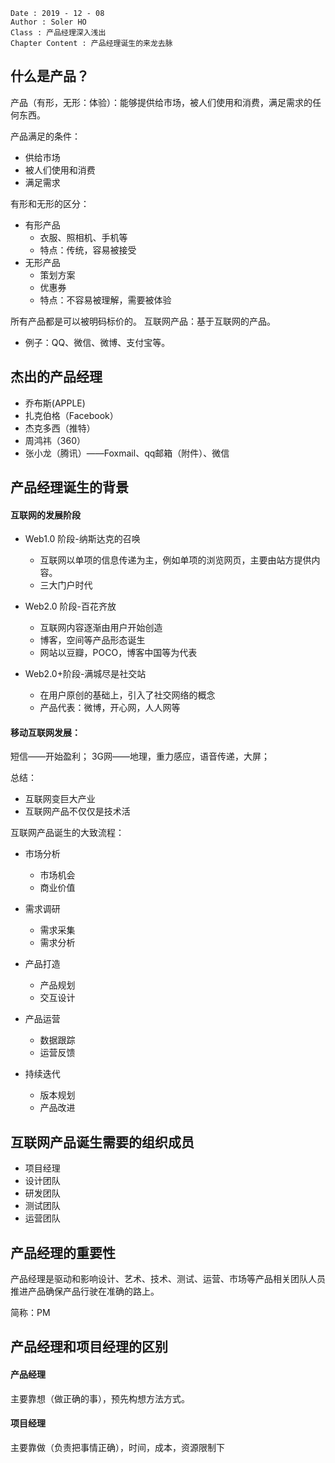 ```
Date : 2019 - 12 - 08
Author : Soler HO
Class : 产品经理深入浅出
Chapter Content : 产品经理诞生的来龙去脉
```

## 什么是产品？
产品（有形，无形：体验）：能够提供给市场，被人们使用和消费，满足需求的任何东西。

产品满足的条件：
- 供给市场
- 被人们使用和消费
- 满足需求

有形和无形的区分：
- 有形产品
	- 衣服、照相机、手机等
	- 特点：传统，容易被接受
- 无形产品
	- 策划方案
	- 优惠券
	- 特点：不容易被理解，需要被体验

所有产品都是可以被明码标价的。
互联网产品：基于互联网的产品。
- 例子：QQ、微信、微博、支付宝等。

## 杰出的产品经理
- 乔布斯(APPLE)
- 扎克伯格（Facebook）
- 杰克多西（推特）
- 周鸿祎（360）
- 张小龙（腾讯）——Foxmail、qq邮箱（附件）、微信

## 产品经理诞生的背景
#### 互联网的发展阶段
- Web1.0 阶段-纳斯达克的召唤
	- 互联网以单项的信息传递为主，例如单项的浏览网页，主要由站方提供内容。
	- 三大门户时代

- Web2.0 阶段-百花齐放
	- 互联网内容逐渐由用户开始创造
	- 博客，空间等产品形态诞生
	- 网站以豆瓣，POCO，博客中国等为代表
- Web2.0+阶段-满城尽是社交站
	- 在用户原创的基础上，引入了社交网络的概念
	- 产品代表：微博，开心网，人人网等

#### 移动互联网发展：
短信——开始盈利；
3G网——地理，重力感应，语音传递，大屏；

总结：
- 互联网变巨大产业
- 互联网产品不仅仅是技术活

互联网产品诞生的大致流程：
- 市场分析
	- 市场机会
	- 商业价值

- 需求调研
	- 需求采集
	- 需求分析
	
- 产品打造
	- 产品规划
	- 交互设计

- 产品运营
	- 数据跟踪
	- 运营反馈

- 持续迭代
	- 版本规划
	- 产品改进

## 互联网产品诞生需要的组织成员
- 项目经理
- 设计团队
- 研发团队
- 测试团队
- 运营团队


## 产品经理的重要性
产品经理是驱动和影响设计、艺术、技术、测试、运营、市场等产品相关团队人员推进产品确保产品行驶在准确的路上。

简称：PM


## 产品经理和项目经理的区别
#### 产品经理
主要靠想（做正确的事），预先构想方法方式。

#### 项目经理
主要靠做（负责把事情正确），时间，成本，资源限制下


